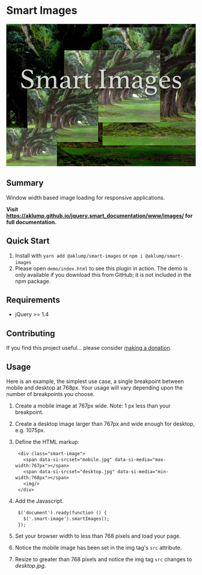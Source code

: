 # Smart Images

![Smart Images](documentation/www/images/smart-images.jpg)

## Summary

Window width based image loading for responsive applications.

**Visit <https://aklump.github.io/jquery.smart_documentation/www/images/> for full documentation.**

## Quick Start

1.  Install with `yarn add @aklump/smart-images` or `npm i @aklump/smart-images`
1.  Please open `demo/index.html` to see this plugin in action. The demo is only available if you download this from GitHub; it is not included in the npm package.

## Requirements

* jQuery >= 1.4

## Contributing

If you find this project useful... please consider [making a donation](https://www.paypal.com/cgi-bin/webscr?cmd=_s-xclick&hosted_button_id=4E5KZHDQCEUV8&item_name=Gratitude%20for%20aklump%2Fsmart_images).

## Usage

Here is an example, the simplest use case, a single breakpoint between mobile and desktop at 768px.  Your usage will vary depending upon the number of breakpoints you choose.

1. Create a mobile image at 767px wide. Note: 1 px less than your breakpoint.
2. Create a desktop image larger than 767px and wide enough for desktop, e.g. 1075px.
3. Define the HTML markup:

        <div class="smart-image">
          <span data-si-srcset="mobile.jpg" data-si-media="max-width:767px"></span>
          <span data-si-srcset="desktop.jpg" data-si-media="min-width:768px"></span>
          <img/>
        </div>

4. Add the Javascript.

        $('document').ready(function () {
          $('.smart-image').smartImages();
        });
        
5. Set your browser width to less than 768 pixels and load your page.
6. Notice the mobile image has been set in the img tag's `src` attribute.
7. Resize to greater than 768 pixels and notice the img tag `src` changes to _desktop.jpg_.


